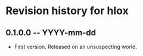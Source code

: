 # Revision history for hlox

## 0.1.0.0 -- YYYY-mm-dd

* First version. Released on an unsuspecting world.
